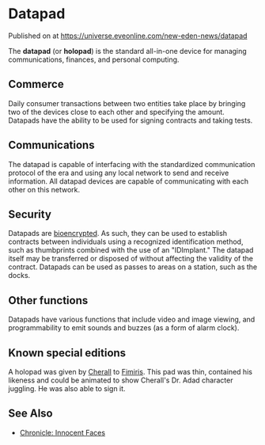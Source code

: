 # Datapad
Published on  at https://universe.eveonline.com/new-eden-news/datapad

The **datapad** (or **holopad**) is the standard all-in-one device for managing communications, finances, and personal computing.

Commerce
--------

Daily consumer transactions between two entities take place by bringing
two of the devices close to each other and specifying the amount.
Datapads have the ability to be used for signing contracts and taking
tests.

Communications
--------------

The datapad is capable of interfacing with the standardized
communication protocol of the era and using any local network to send
and receive information. All datapad devices are capable of
communicating with each other on this network.

Security
--------

Datapads are [bioencrypted](6Tw4Dg0SbZ33nPCE9SSI7c). As such, they can
be used to establish contracts between individuals using a recognized
identification method, such as thumbprints combined with the use of an
"IDImplant." The datapad itself may be transferred or disposed of
without affecting the validity of the contract. Datapads can be used as
passes to areas on a station, such as the docks.

Other functions
---------------

Datapads have various functions that include video and image viewing,
and programmability to emit sounds and buzzes (as a form of alarm
clock).

Known special editions
----------------------

A holopad was given by [Cherall](1rzSTLqlstsXunsk1zG2mB) to
[Fimiris](1iEPH2s3XjS9V6yo2Nh06i). This pad was thin, contained his likeness
and could be animated to show Cherall's Dr. Adad character juggling. He
was also able to sign it.

See Also
--------
-   [Chronicle: Innocent Faces](1NjDZWUlfdMXbzDsmgtg8F)
